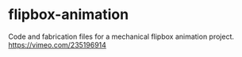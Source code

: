# flipbox-animation

Code and fabrication files for a mechanical flipbox animation project. 
https://vimeo.com/235196914
